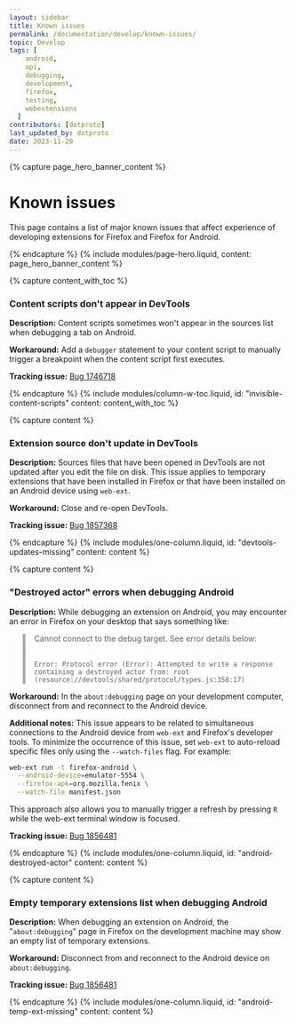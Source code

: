 ```yaml
---
layout: sidebar
title: Known issues
permalink: /documentation/develop/known-issues/
topic: Develop
tags: [
    android,
    api,
    debugging,
    development,
    firefox,
    testing,
    webextensions
  ]
contributors: [dotproto]
last_updated_by: dotproto
date: 2023-11-20
---
```


<!-- Page Hero Banner -->

{% capture page_hero_banner_content %}

# Known issues

This page contains a list of major known issues that affect experience of developing extensions for Firefox and Firefox for Android.

{% endcapture %}
{% include modules/page-hero.liquid,
    content: page_hero_banner_content
%}

<!-- END: Page Hero Banner -->
<!-- Single Column Body Module -->

{% capture content_with_toc %}

### Content scripts don't appear in DevTools

**Description:** Content scripts sometimes won't appear in the sources list when debugging a tab on Android.

**Workaround:** Add a `debugger` statement to your content script to manually trigger a breakpoint when the content script first executes.

**Tracking issue:** [Bug 1746718](https://bugzilla.mozilla.org/show_bug.cgi?id=1746718)

{% endcapture %}
{% include modules/column-w-toc.liquid,
    id: "invisible-content-scripts"
    content: content_with_toc
%}

{% capture content %}

### Extension source don't update in DevTools

**Description:** Sources files that have been opened in DevTools are not updated after you edit the file on disk. This issue applies to temporary extensions that have been installed in Firefox or that have been installed on an Android device using `web-ext`.

**Workaround:** Close and re-open DevTools.

**Tracking issue:** [Bug 1857368](https://bugzilla.mozilla.org/show_bug.cgi?id=1857368)

{% endcapture %}
{% include modules/one-column.liquid,
    id: "devtools-updates-missing"
    content: content
%}

{% capture content %}

### "Destroyed actor" errors when debugging Android

**Description:** While debugging an extension on Android, you may encounter an error in Firefox on your desktop that says something like:

<blockquote style="padding-left: 1rem; border-left: 5px solid #aaa;">

Cannot connect to the debug target. See error details below:<br><br>

`Error: Protocol error (Error): Attempted to write a response containing a destroyed actor from: root (resource://devtools/shared/protocol/types.js:358:17)`

</blockquote>

**Workaround:** In the `about:debugging` page on your development computer, disconnect from and reconnect to the Android device.

**Additional notes:** This issue appears to be related to simultaneous connections to the Android device from `web-ext` and Firefox's developer tools. To minimize the occurrence of this issue, set `web-ext` to auto-reload specific files only using the `--watch-files` flag. For example:

```bash
web-ext run -t firefox-android \
  --android-device=emulator-5554 \
  --firefox-apk=org.mozilla.fenix \
  --watch-file manifest.json
```

This approach also allows you to manually trigger a refresh by pressing `R` while the web-ext terminal window is focused.

**Tracking issue:** [Bug 1856481](https://bugzilla.mozilla.org/show_bug.cgi?id=1856481)

{% endcapture %}
{% include modules/one-column.liquid,
    id: "android-destroyed-actor"
    content: content
%}

{% capture content %}

### Empty temporary extensions list when debugging Android

**Description:** When debugging an extension on Android, the "`about:debugging`" page in Firefox on the development machine may show an empty list of temporary extensions.

**Workaround:** Disconnect from and reconnect to the Android device on `about:debugging`.

**Tracking issue:** [Bug 1856481](https://bugzilla.mozilla.org/show_bug.cgi?id=1856481)

{% endcapture %}
{% include modules/one-column.liquid,
  id: "android-temp-ext-missing"
  content: content
%}

<!-- END: Single Column Body Module -->
